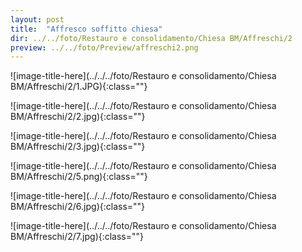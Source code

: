 ```yaml
---
layout: post
title:  "Affresco soffitto chiesa"
dir: ../../foto/Restauro e consolidamento/Chiesa BM/Affreschi/2
preview: ../../foto/Preview/affreschi2.png
---
```


![image-title-here](../../../foto/Restauro e consolidamento/Chiesa BM/Affreschi/2/1.JPG){:class=""}

![image-title-here](../../../foto/Restauro e consolidamento/Chiesa BM/Affreschi/2/2.jpg){:class=""}

![image-title-here](../../../foto/Restauro e consolidamento/Chiesa BM/Affreschi/2/3.jpg){:class=""}

![image-title-here](../../../foto/Restauro e consolidamento/Chiesa BM/Affreschi/2/5.png){:class=""}

![image-title-here](../../../foto/Restauro e consolidamento/Chiesa BM/Affreschi/2/6.jpg){:class=""}

![image-title-here](../../../foto/Restauro e consolidamento/Chiesa BM/Affreschi/2/7.jpg){:class=""}